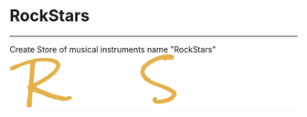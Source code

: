 # RockStars

---

Create Store of musical instruments name "RockStars"
![alt](code/assets/img/RockStars.png)
